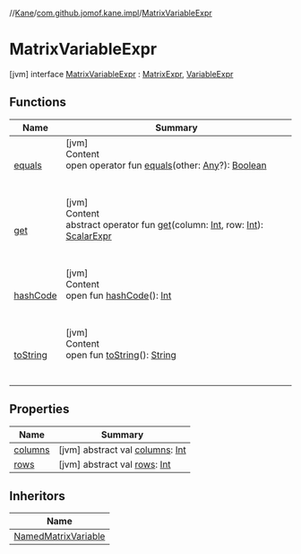 //[Kane](../../index.md)/[com.github.jomof.kane.impl](../index.md)/[MatrixVariableExpr](index.md)



# MatrixVariableExpr  
 [jvm] interface [MatrixVariableExpr](index.md) : [MatrixExpr](../-matrix-expr/index.md), [VariableExpr](../-variable-expr/index.md)   


## Functions  
  
|  Name|  Summary| 
|---|---|
| <a name="kotlin/Any/equals/#kotlin.Any?/PointingToDeclaration/"></a>[equals](../../com.github.jomof.kane.impl.types/-double-algebraic-type/index.md#%5Bkotlin%2FAny%2Fequals%2F%23kotlin.Any%3F%2FPointingToDeclaration%2F%5D%2FFunctions%2F-1957593320)| <a name="kotlin/Any/equals/#kotlin.Any?/PointingToDeclaration/"></a>[jvm]  <br>Content  <br>open operator fun [equals](../../com.github.jomof.kane.impl.types/-double-algebraic-type/index.md#%5Bkotlin%2FAny%2Fequals%2F%23kotlin.Any%3F%2FPointingToDeclaration%2F%5D%2FFunctions%2F-1957593320)(other: [Any](https://kotlinlang.org/api/latest/jvm/stdlib/kotlin/-any/index.html)?): [Boolean](https://kotlinlang.org/api/latest/jvm/stdlib/kotlin/-boolean/index.html)  <br><br><br>
| <a name="com.github.jomof.kane.impl/MatrixExpr/get/#kotlin.Int#kotlin.Int/PointingToDeclaration/"></a>[get](../-matrix-expr/get.md)| <a name="com.github.jomof.kane.impl/MatrixExpr/get/#kotlin.Int#kotlin.Int/PointingToDeclaration/"></a>[jvm]  <br>Content  <br>abstract operator fun [get](../-matrix-expr/get.md)(column: [Int](https://kotlinlang.org/api/latest/jvm/stdlib/kotlin/-int/index.html), row: [Int](https://kotlinlang.org/api/latest/jvm/stdlib/kotlin/-int/index.html)): [ScalarExpr](../-scalar-expr/index.md)  <br><br><br>
| <a name="kotlin/Any/hashCode/#/PointingToDeclaration/"></a>[hashCode](../../com.github.jomof.kane.impl.types/-double-algebraic-type/index.md#%5Bkotlin%2FAny%2FhashCode%2F%23%2FPointingToDeclaration%2F%5D%2FFunctions%2F-1957593320)| <a name="kotlin/Any/hashCode/#/PointingToDeclaration/"></a>[jvm]  <br>Content  <br>open fun [hashCode](../../com.github.jomof.kane.impl.types/-double-algebraic-type/index.md#%5Bkotlin%2FAny%2FhashCode%2F%23%2FPointingToDeclaration%2F%5D%2FFunctions%2F-1957593320)(): [Int](https://kotlinlang.org/api/latest/jvm/stdlib/kotlin/-int/index.html)  <br><br><br>
| <a name="kotlin/Any/toString/#/PointingToDeclaration/"></a>[toString](../../com.github.jomof.kane.impl.types/-object-kane-type/-companion/index.md#%5Bkotlin%2FAny%2FtoString%2F%23%2FPointingToDeclaration%2F%5D%2FFunctions%2F-1957593320)| <a name="kotlin/Any/toString/#/PointingToDeclaration/"></a>[jvm]  <br>Content  <br>open fun [toString](../../com.github.jomof.kane.impl.types/-object-kane-type/-companion/index.md#%5Bkotlin%2FAny%2FtoString%2F%23%2FPointingToDeclaration%2F%5D%2FFunctions%2F-1957593320)(): [String](https://kotlinlang.org/api/latest/jvm/stdlib/kotlin/-string/index.html)  <br><br><br>


## Properties  
  
|  Name|  Summary| 
|---|---|
| <a name="com.github.jomof.kane.impl/MatrixVariableExpr/columns/#/PointingToDeclaration/"></a>[columns](index.md#%5Bcom.github.jomof.kane.impl%2FMatrixVariableExpr%2Fcolumns%2F%23%2FPointingToDeclaration%2F%5D%2FProperties%2F-1957593320)| <a name="com.github.jomof.kane.impl/MatrixVariableExpr/columns/#/PointingToDeclaration/"></a> [jvm] abstract val [columns](index.md#%5Bcom.github.jomof.kane.impl%2FMatrixVariableExpr%2Fcolumns%2F%23%2FPointingToDeclaration%2F%5D%2FProperties%2F-1957593320): [Int](https://kotlinlang.org/api/latest/jvm/stdlib/kotlin/-int/index.html)   <br>
| <a name="com.github.jomof.kane.impl/MatrixVariableExpr/rows/#/PointingToDeclaration/"></a>[rows](index.md#%5Bcom.github.jomof.kane.impl%2FMatrixVariableExpr%2Frows%2F%23%2FPointingToDeclaration%2F%5D%2FProperties%2F-1957593320)| <a name="com.github.jomof.kane.impl/MatrixVariableExpr/rows/#/PointingToDeclaration/"></a> [jvm] abstract val [rows](index.md#%5Bcom.github.jomof.kane.impl%2FMatrixVariableExpr%2Frows%2F%23%2FPointingToDeclaration%2F%5D%2FProperties%2F-1957593320): [Int](https://kotlinlang.org/api/latest/jvm/stdlib/kotlin/-int/index.html)   <br>


## Inheritors  
  
|  Name| 
|---|
| <a name="com.github.jomof.kane.impl/NamedMatrixVariable///PointingToDeclaration/"></a>[NamedMatrixVariable](../-named-matrix-variable/index.md)

